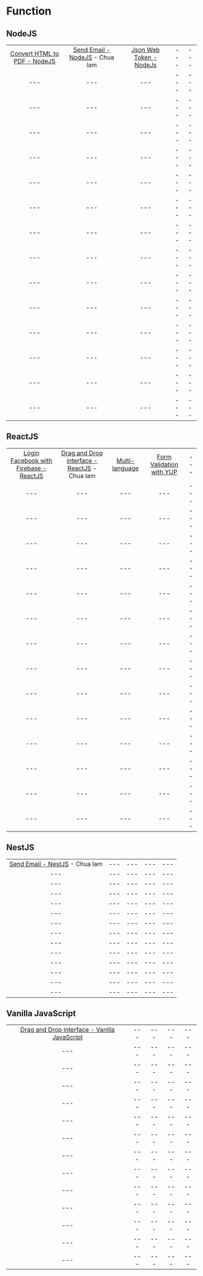# Function

## NodeJS

| | | | | |
| :--: | :--: | :--: | :--: | :--: | 
| [Convert HTML to PDF - NodeJS](/js-ts/nodejs-html-pdf/) | [Send Email - NodeJS](/js-ts/nodejs-send-email/) - Chua lam | [Json Web Token - NodeJs](/js-ts/nodejs-jwt/) | --- | --- |
| --- | --- | --- | --- | --- |
| --- | --- | --- | --- | --- |
| --- | --- | --- | --- | --- |
| --- | --- | --- | --- | --- |
| --- | --- | --- | --- | --- |
| --- | --- | --- | --- | --- |
| --- | --- | --- | --- | --- |
| --- | --- | --- | --- | --- |
| --- | --- | --- | --- | --- |
| --- | --- | --- | --- | --- |
| --- | --- | --- | --- | --- |
| --- | --- | --- | --- | --- |
| --- | --- | --- | --- | --- |
| --- | --- | --- | --- | --- |

## ReactJS

| | | | | |
| :--: | :--: | :--: | :--: | :--: | 
| [Login Facebook with Firebase - ReactJS](/js-ts/reactjs-login-facebook-firebase/) | [Drag and Drop interface - ReactJS](/js-ts/reactjs-drag-drop/) - Chua lam | [Multi-language](/js-ts/reactjs-i18next) | [Form Validation with YUP](/js-ts/reactjs-form-validations-with-yup) | --- |
| --- | --- | --- | --- | --- |
| --- | --- | --- | --- | --- |
| --- | --- | --- | --- | --- |
| --- | --- | --- | --- | --- |
| --- | --- | --- | --- | --- |
| --- | --- | --- | --- | --- |
| --- | --- | --- | --- | --- |
| --- | --- | --- | --- | --- |
| --- | --- | --- | --- | --- |
| --- | --- | --- | --- | --- |
| --- | --- | --- | --- | --- |
| --- | --- | --- | --- | --- |
| --- | --- | --- | --- | --- |
| --- | --- | --- | --- | --- |

## NestJS

| | | | | |
| :--: | :--: | :--: | :--: | :--: | 
| [Send Email - NestJS](/js-ts/nestjs-send-email/) - Chua lam | --- | --- | --- | --- |
| --- | --- | --- | --- | --- |
| --- | --- | --- | --- | --- |
| --- | --- | --- | --- | --- |
| --- | --- | --- | --- | --- |
| --- | --- | --- | --- | --- |
| --- | --- | --- | --- | --- |
| --- | --- | --- | --- | --- |
| --- | --- | --- | --- | --- |
| --- | --- | --- | --- | --- |
| --- | --- | --- | --- | --- |
| --- | --- | --- | --- | --- |
| --- | --- | --- | --- | --- |
| --- | --- | --- | --- | --- |

## Vanilla JavaScript

| | | | | |
| :--: | :--: | :--: | :--: | :--: | 
| [Drag and Drop interface - Vanilla JavaScript](/js-ts/js-drag-drop/) | --- | --- | --- | --- |
| --- | --- | --- | --- | --- |
| --- | --- | --- | --- | --- |
| --- | --- | --- | --- | --- |
| --- | --- | --- | --- | --- |
| --- | --- | --- | --- | --- |
| --- | --- | --- | --- | --- |
| --- | --- | --- | --- | --- |
| --- | --- | --- | --- | --- |
| --- | --- | --- | --- | --- |
| --- | --- | --- | --- | --- |
| --- | --- | --- | --- | --- |
| --- | --- | --- | --- | --- |
| --- | --- | --- | --- | --- |